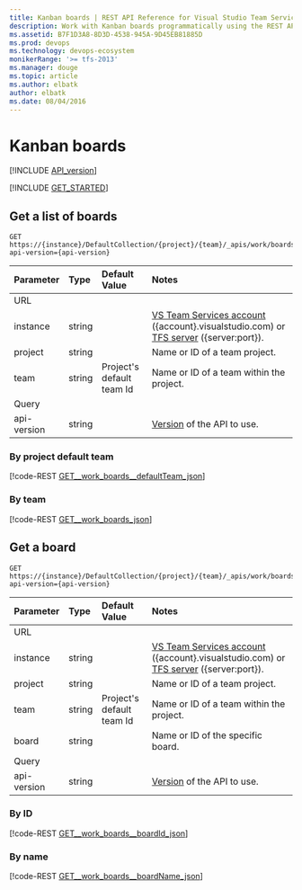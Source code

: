 ```yaml
---
title: Kanban boards | REST API Reference for Visual Studio Team Services and Team Foundation Server
description: Work with Kanban boards programmatically using the REST APIs for Visual Studio Team Services and Team Foundation Server. 
ms.assetid: B7F1D3A8-8D3D-4538-945A-9D45EB81885D
ms.prod: devops
ms.technology: devops-ecosystem
monikerRange: '>= tfs-2013'
ms.manager: douge
ms.topic: article
ms.author: elbatk
author: elbatk
ms.date: 08/04/2016
---
```


# Kanban boards
[!INCLUDE [API_version](../_data/version2-preview1.md)]

[!INCLUDE [GET_STARTED](../_data/get-started.md)]

## Get a list of boards
<a name="getalistofboards" />

```no-highlight
GET https://{instance}/DefaultCollection/{project}/{team}/_apis/work/boards?api-version={api-version}
```

| Parameter | Type    |Default Value | Notes	
|:----------|:--------|:------------ |:------------------------------
| URL
| instance  | string  | | [VS Team Services account](/integrate/get-started/rest/basics.md) ({account}.visualstudio.com) or [TFS server](/integrate/get-started/rest/basics.md) ({server:port}).
| project   | string  | | Name or ID of a team project.
| team	    | string  | Project's default team Id| Name or ID of a team within the project.
| Query
| api-version | string  | | [Version](../../concepts/rest-api-versioning.md) of the API to use.

### By project default team

[!code-REST [GET__work_boards__defaultTeam_json](./_data/GET__work_boards__defaultTeam.json)]

### By team

[!code-REST [GET__work_boards_json](./_data/GET__work_boards_.json)]

## Get a board

```no-highlight
GET https://{instance}/DefaultCollection/{project}/{team}/_apis/work/boards/{board}?api-version={api-version}
```

| Parameter | Type    |Default Value | Notes	
|:----------|:--------|:------------ |:------------------------------
| URL
| instance  | string  | | [VS Team Services account](/integrate/get-started/rest/basics.md) ({account}.visualstudio.com) or [TFS server](/integrate/get-started/rest/basics.md) ({server:port}).
| project   | string  | | Name or ID of a team project.
| team	    | string  | Project's default team Id| Name or ID of a team within the project.
| board	| string  || Name or ID of the specific board.
| Query
| api-version | string  || [Version](../../concepts/rest-api-versioning.md) of the API to use.

### By ID

[!code-REST [GET__work_boards__boardId_json](./_data/GET__work_boards__boardId_.json)]

### By name

[!code-REST [GET__work_boards__boardName_json](./_data/GET__work_boards__boardName_.json)]

